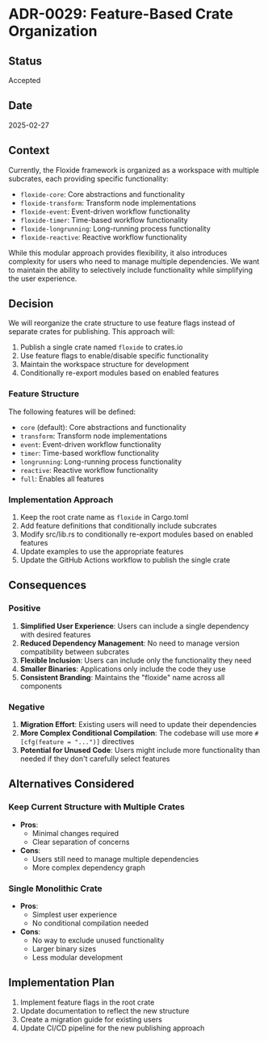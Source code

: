 # ADR-0029: Feature-Based Crate Organization

## Status

Accepted

## Date

2025-02-27

## Context

Currently, the Floxide framework is organized as a workspace with multiple subcrates, each providing specific functionality:

- `floxide-core`: Core abstractions and functionality
- `floxide-transform`: Transform node implementations
- `floxide-event`: Event-driven workflow functionality
- `floxide-timer`: Time-based workflow functionality
- `floxide-longrunning`: Long-running process functionality
- `floxide-reactive`: Reactive workflow functionality

While this modular approach provides flexibility, it also introduces complexity for users who need to manage multiple dependencies. We want to maintain the ability to selectively include functionality while simplifying the user experience.

## Decision

We will reorganize the crate structure to use feature flags instead of separate crates for publishing. This approach will:

1. Publish a single crate named `floxide` to crates.io
2. Use feature flags to enable/disable specific functionality
3. Maintain the workspace structure for development
4. Conditionally re-export modules based on enabled features

### Feature Structure

The following features will be defined:

- `core` (default): Core abstractions and functionality
- `transform`: Transform node implementations
- `event`: Event-driven workflow functionality
- `timer`: Time-based workflow functionality
- `longrunning`: Long-running process functionality
- `reactive`: Reactive workflow functionality
- `full`: Enables all features

### Implementation Approach

1. Keep the root crate name as `floxide` in Cargo.toml
2. Add feature definitions that conditionally include subcrates
3. Modify src/lib.rs to conditionally re-export modules based on enabled features
4. Update examples to use the appropriate features
5. Update the GitHub Actions workflow to publish the single crate

## Consequences

### Positive

1. **Simplified User Experience**: Users can include a single dependency with desired features
2. **Reduced Dependency Management**: No need to manage version compatibility between subcrates
3. **Flexible Inclusion**: Users can include only the functionality they need
4. **Smaller Binaries**: Applications only include the code they use
5. **Consistent Branding**: Maintains the "floxide" name across all components

### Negative

1. **Migration Effort**: Existing users will need to update their dependencies
2. **More Complex Conditional Compilation**: The codebase will use more `#[cfg(feature = "...")]` directives
3. **Potential for Unused Code**: Users might include more functionality than needed if they don't carefully select features

## Alternatives Considered

### Keep Current Structure with Multiple Crates

- **Pros**:
  - Minimal changes required
  - Clear separation of concerns
- **Cons**:
  - Users still need to manage multiple dependencies
  - More complex dependency graph

### Single Monolithic Crate

- **Pros**:
  - Simplest user experience
  - No conditional compilation needed
- **Cons**:
  - No way to exclude unused functionality
  - Larger binary sizes
  - Less modular development

## Implementation Plan

1. Implement feature flags in the root crate
2. Update documentation to reflect the new structure
3. Create a migration guide for existing users
4. Update CI/CD pipeline for the new publishing approach 